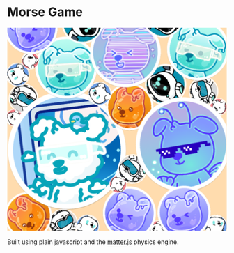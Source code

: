 # Morse Game

![Ingame Footage](./screenshot.png)

Built using plain javascript and the [matter.js](https://github.com/liabru/matter-js) physics engine.
